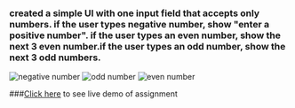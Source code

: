 ### created a simple UI with one input field that accepts only numbers. if the user types negative number, show "enter a positive number". if the user types an even number, show the next 3 even number.if the user types an odd number, show the next 3 odd numbers.

![negative number](https://user-images.githubusercontent.com/104918205/234675779-a4095366-1f17-4d38-8205-89df59816523.jpg)
![odd number](https://user-images.githubusercontent.com/104918205/234675770-7b46e802-f960-436d-91fa-b956089ae10b.jpg)
![even number](https://user-images.githubusercontent.com/104918205/234675778-5e7c25e5-bd14-4cbd-a137-7df0bd6c94f3.jpg)


###[Click here](https://inkoopinputfield.netlify.app/) to see live demo of assignment
